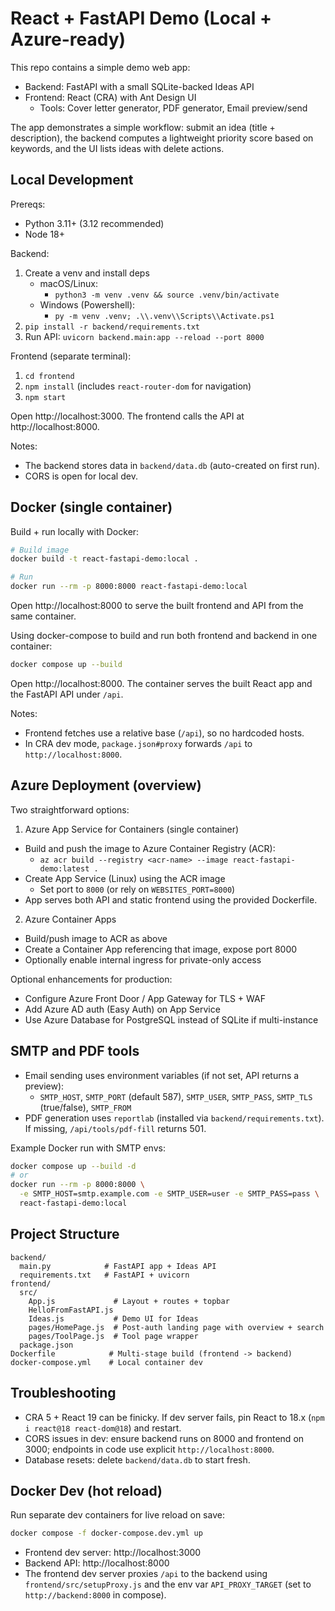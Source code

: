 # React + FastAPI Demo (Local + Azure-ready)

This repo contains a simple demo web app:
- Backend: FastAPI with a small SQLite-backed Ideas API
- Frontend: React (CRA) with Ant Design UI
  - Tools: Cover letter generator, PDF generator, Email preview/send

The app demonstrates a simple workflow: submit an idea (title + description), the backend computes a lightweight priority score based on keywords, and the UI lists ideas with delete actions.

## Local Development

Prereqs:
- Python 3.11+ (3.12 recommended)
- Node 18+

Backend:
1. Create a venv and install deps
   - macOS/Linux:
     - `python3 -m venv .venv && source .venv/bin/activate`
   - Windows (Powershell):
     - `py -m venv .venv; .\\.venv\\Scripts\\Activate.ps1`
2. `pip install -r backend/requirements.txt`
3. Run API: `uvicorn backend.main:app --reload --port 8000`

Frontend (separate terminal):
1. `cd frontend`
2. `npm install` (includes `react-router-dom` for navigation)
3. `npm start`

Open http://localhost:3000. The frontend calls the API at http://localhost:8000.

Notes:
- The backend stores data in `backend/data.db` (auto-created on first run).
- CORS is open for local dev.

## Docker (single container)

Build + run locally with Docker:

```bash
# Build image
docker build -t react-fastapi-demo:local .

# Run
docker run --rm -p 8000:8000 react-fastapi-demo:local
```

Open http://localhost:8000 to serve the built frontend and API from the same container.

Using docker-compose to build and run both frontend and backend in one container:

```bash
docker compose up --build
```

Open http://localhost:8000. The container serves the built React app and the FastAPI API under `/api`.

Notes:
- Frontend fetches use a relative base (`/api`), so no hardcoded hosts.
- In CRA dev mode, `package.json#proxy` forwards `/api` to `http://localhost:8000`.

## Azure Deployment (overview)

Two straightforward options:

1) Azure App Service for Containers (single container)
- Build and push the image to Azure Container Registry (ACR):
  - `az acr build --registry <acr-name> --image react-fastapi-demo:latest .`
- Create App Service (Linux) using the ACR image
  - Set port to `8000` (or rely on `WEBSITES_PORT=8000`)
- App serves both API and static frontend using the provided Dockerfile.

2) Azure Container Apps
- Build/push image to ACR as above
- Create a Container App referencing that image, expose port 8000
- Optionally enable internal ingress for private-only access

Optional enhancements for production:
- Configure Azure Front Door / App Gateway for TLS + WAF
- Add Azure AD auth (Easy Auth) on App Service
- Use Azure Database for PostgreSQL instead of SQLite if multi-instance

## SMTP and PDF tools

- Email sending uses environment variables (if not set, API returns a preview):
  - `SMTP_HOST`, `SMTP_PORT` (default 587), `SMTP_USER`, `SMTP_PASS`, `SMTP_TLS` (true/false), `SMTP_FROM`
- PDF generation uses `reportlab` (installed via `backend/requirements.txt`). If missing, `/api/tools/pdf-fill` returns 501.

Example Docker run with SMTP envs:

```bash
docker compose up --build -d
# or
docker run --rm -p 8000:8000 \
  -e SMTP_HOST=smtp.example.com -e SMTP_USER=user -e SMTP_PASS=pass \
  react-fastapi-demo:local
```

## Project Structure

```
backend/
  main.py            # FastAPI app + Ideas API
  requirements.txt   # FastAPI + uvicorn
frontend/
  src/
    App.js             # Layout + routes + topbar
    HelloFromFastAPI.js
    Ideas.js           # Demo UI for Ideas
    pages/HomePage.js  # Post-auth landing page with overview + search
    pages/ToolPage.js  # Tool page wrapper
  package.json
Dockerfile            # Multi-stage build (frontend -> backend)
docker-compose.yml    # Local container dev
```

## Troubleshooting
- CRA 5 + React 19 can be finicky. If dev server fails, pin React to 18.x (`npm i react@18 react-dom@18`) and restart.
- CORS issues in dev: ensure backend runs on 8000 and frontend on 3000; endpoints in code use explicit `http://localhost:8000`.
- Database resets: delete `backend/data.db` to start fresh.
## Docker Dev (hot reload)

Run separate dev containers for live reload on save:

```bash
docker compose -f docker-compose.dev.yml up
```

- Frontend dev server: http://localhost:3000
- Backend API: http://localhost:8000
- The frontend dev server proxies `/api` to the backend using `frontend/src/setupProxy.js` and the env var `API_PROXY_TARGET` (set to `http://backend:8000` in compose).
